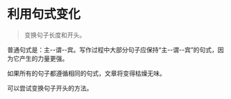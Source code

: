 # 利用句式变化


> 变换句子长度和开头。


普通句式是：主--谓--宾。写作过程中大部分句子应保持“主--谓--宾”的句式，因为它产生的力量更强。

如果所有的句子都遵循相同的句式，文章将变得枯燥无味。


可以尝试变换句子开头的方法。
